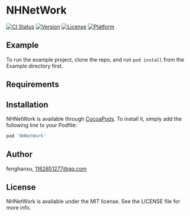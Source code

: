 # NHNetWork

[![CI Status](https://img.shields.io/travis/fenghanxu/NHNetWork.svg?style=flat)](https://travis-ci.org/fenghanxu/NHNetWork)
[![Version](https://img.shields.io/cocoapods/v/NHNetWork.svg?style=flat)](https://cocoapods.org/pods/NHNetWork)
[![License](https://img.shields.io/cocoapods/l/NHNetWork.svg?style=flat)](https://cocoapods.org/pods/NHNetWork)
[![Platform](https://img.shields.io/cocoapods/p/NHNetWork.svg?style=flat)](https://cocoapods.org/pods/NHNetWork)

## Example

To run the example project, clone the repo, and run `pod install` from the Example directory first.

## Requirements

## Installation

NHNetWork is available through [CocoaPods](https://cocoapods.org). To install
it, simply add the following line to your Podfile:

```ruby
pod 'NHNetWork'
```

## Author

fenghanxu, 1162851277@qq.com

## License

NHNetWork is available under the MIT license. See the LICENSE file for more info.
